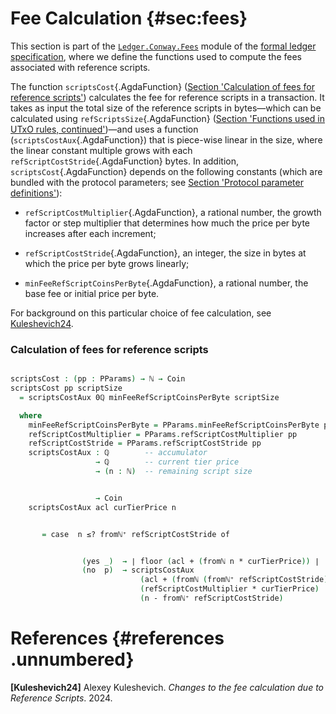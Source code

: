 # Fee Calculation {#sec:fees}

This section is part of the
[`Ledger.Conway.Fees`](https://github.com/IntersectMBO/formal-ledger-specifications/blob/master/src/Ledger/Conway/Fees.lagda)
module of the [formal ledger
specification](https://github.com/IntersectMBO/formal-ledger-specifications),
where we define the functions used to compute the fees associated with
reference scripts.

The function `scriptsCost`{.AgdaFunction}
([Section 'Calculation of fees for reference scripts'](#calculation-of-fees-for-reference-scripts)) calculates the
fee for reference scripts in a transaction. It takes as input the total
size of the reference scripts in bytes—which can be calculated using
`refScriptsSize`{.AgdaFunction}
([Section 'Functions used in UTxO rules, continued'](Ledger.Conway.Utxo.md#functions-used-in-utxo-rules-continued))—and
uses a function (`scriptsCostAux`{.AgdaFunction}) that is piece-wise
linear in the size, where the linear constant multiple grows with each
`refScriptCostStride`{.AgdaFunction} bytes. In addition,
`scriptsCost`{.AgdaFunction} depends on the following constants (which
are bundled with the protocol parameters; see
[Section 'Protocol parameter definitions'](Ledger.Conway.PParams.md#protocol-parameter-definitions)):

- `refScriptCostMultiplier`{.AgdaFunction}, a rational number, the
  growth factor or step multiplier that determines how much the price
  per byte increases after each increment;

- `refScriptCostStride`{.AgdaFunction}, an integer, the size in bytes at
  which the price per byte grows linearly;

- `minFeeRefScriptCoinsPerByte`{.AgdaFunction}, a rational number, the
  base fee or initial price per byte.

For background on this particular choice of fee calculation, see
[Kuleshevich24](#adr9).


<!--
```agda

{-# OPTIONS --safe #-}

open import Ledger.Prelude hiding (_%_; _*_; ≤-trans; ∣_∣)
open import Ledger.Conway.Specification.Abstract
open import Ledger.Conway.Specification.Transaction

module Ledger.Conway.Specification.Fees
  (txs : _) (open TransactionStructure txs)
  where

open import Data.Rational using (0ℚ; ℚ; mkℚ+; _*_; floor)
open import Data.Rational.Literals using (number)
open import Ledger.Prelude.Numeric
open import Data.Nat.Induction using (<′-wellFounded)
open import Data.Nat.Properties using (<⇒<′; ≰⇒>; ∸-monoʳ-≤; +-monoʳ-≤; n≤1+n; m+[n∸m]≡n; ≤-reflexive; ≤-trans)
open import Data.Integer using (∣_∣)
open import Induction.WellFounded using (Acc; acc)
open import Agda.Builtin.FromNat using (Number)

open Number number renaming (fromNat to fromℕ)
```
-->

### Calculation of fees for reference scripts


```agda

scriptsCost : (pp : PParams) → ℕ → Coin
scriptsCost pp scriptSize
  = scriptsCostAux 0ℚ minFeeRefScriptCoinsPerByte scriptSize
```
<!--
```agda
                  (<′-wellFounded scriptSize)
```
-->
```agda
  where
    minFeeRefScriptCoinsPerByte = PParams.minFeeRefScriptCoinsPerByte pp
    refScriptCostMultiplier = PParams.refScriptCostMultiplier pp
    refScriptCostStride = PParams.refScriptCostStride pp
    scriptsCostAux : ℚ        -- accumulator
                   → ℚ        -- current tier price
                   → (n : ℕ)  -- remaining script size
```
<!--
```agda
                   → Acc _<′_ n
```
-->
```agda

                   → Coin
    scriptsCostAux acl curTierPrice n
```
<!--
```agda

       (acc rs)
```
-->
```agda

       = case  n ≤? fromℕ⁺ refScriptCostStride of
```
<!--
```agda
                λ where
```
-->
```agda

                (yes _)  → ∣ floor (acl + (fromℕ n * curTierPrice)) ∣
                (no  p)  → scriptsCostAux
                             (acl + (fromℕ (fromℕ⁺ refScriptCostStride) * curTierPrice))
                             (refScriptCostMultiplier * curTierPrice)
                             (n - fromℕ⁺ refScriptCostStride)
```
<!--
```agda

                             (rs $ <⇒<′ (suc∸≤ (≤-trans (s<s z≤n) (≰⇒> p)) (ℕ⁺->0 refScriptCostStride)))
```
-->
<!--
```agda
      where
        suc∸≤ : ∀ {n m : ℕ} → n > 0 → m > 0 → n ∸ m < n
        suc∸≤ {n} {.suc m} p (s≤s q) = ≤-trans (+-monoʳ-≤ 1 (∸-monoʳ-≤ n (s<s q)))
                                               (≤-reflexive (m+[n∸m]≡n p))
```
-->


# References {#references .unnumbered}

**\[Kuleshevich24\]** <span id="adr9" label="adr9"></span> Alexey
Kuleshevich. *Changes to the fee calculation due to Reference Scripts*.
2024.
